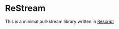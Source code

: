 # ReStream

This is a minimal pull-stream library written in [Rescript](https://rescript-lang.org/)


